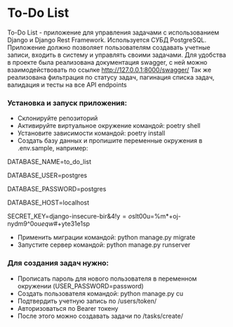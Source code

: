 # To-Do List

To-Do List - приложение для управления задачами с использованием Django и Django Rest Framework. Используется СУБД PostgreSQL.
Приложение должно позволяет пользователям создавать учетные записи, входить в систему и управлять своими задачами.
Для удобства в проекте была реализована документация swagger, с ней можно взаимодействовать по ссылке http://127.0.0.1:8000/swagger/
Так же реализована фильтрация по статусу задач, пагинация списка задач, валидация и тесты на все API endpoints

### Установка и запуск приложения:

* Склонируйте репозиторий
* Активируйте виртуальное окружение командой: poetry shell
* Установите зависимости командой: poetry install
* Создать базу данных и пропишите переменные окружения в .env.sample, например:

DATABASE_NAME=to_do_list

DATABASE_USER=postgres

DATABASE_PASSWORD=postgres

DATABASE_HOST=localhost

SECRET_KEY=django-insecure-bir&4!y$=o$slt00u=%m*+oj-nydm9^0ou*eqw*#+yte31e1sp

* Применить миграции командой: python manage.py migrate
* Запустите сервер командой: python manage.py runserver

### Для создания задач нужно:
* Прописать пароль для нового пользователя в переменном окружении (USER_PASSWORD=password)
* Создать пользователя командой: python manage.py cu
* Подтвердить учетную запись по /users/token/
* Авторизоваться по Bearer токену
* После этого можно создавать задачи по /tasks/create/